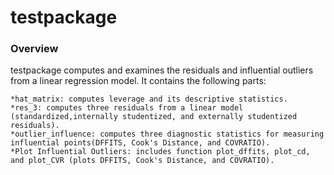 # testpackage

### Overview
testpackage computes and examines the residuals and influential outliers from a linear regression model. 
It contains the following parts: 
```
*hat_matrix: computes leverage and its descriptive statistics. 
*res_3: computes three residuals from a linear model  (standardized,internally studentized, and externally studentized residuals). 
*outlier_influence: computes three diagnostic statistics for measuring influential points(DFFITS, Cook's Distance, and COVRATIO).
*Plot Influential Outliers: includes function plot_dffits, plot_cd, and plot_CVR (plots DFFITS, Cook's Distance, and COVRATIO).
```




